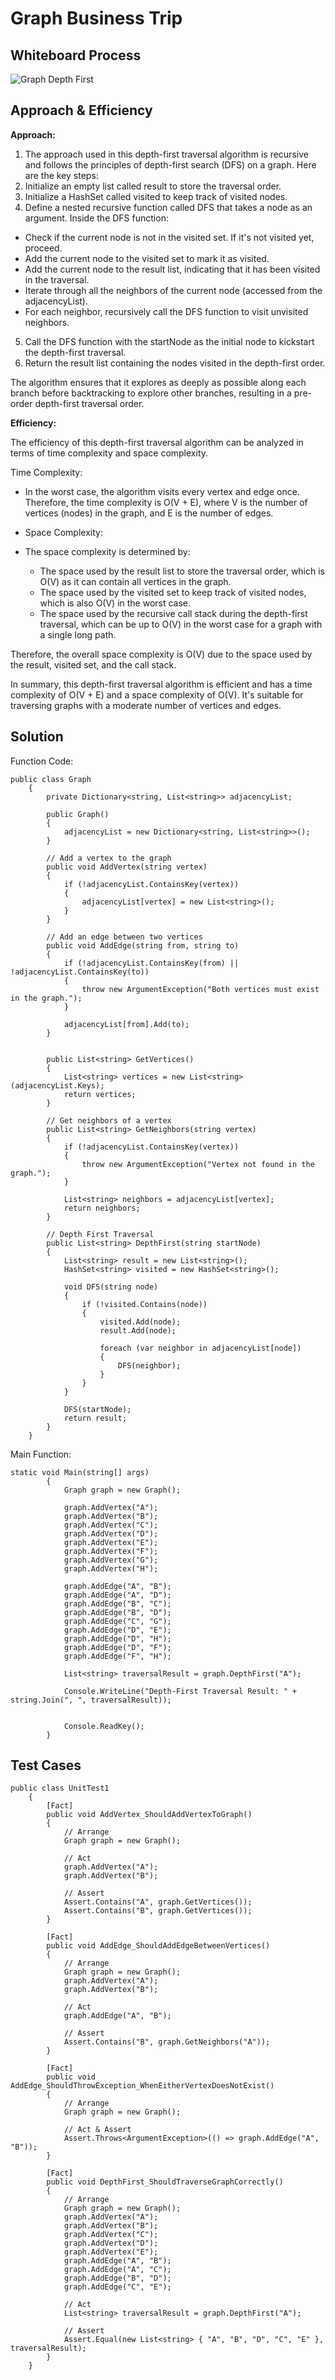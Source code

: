 # Graph Business Trip

## Whiteboard Process

![Graph Depth First](./Assets/Challenge38.PNG)

## Approach & Efficiency

**Approach:**
1. The approach used in this depth-first traversal algorithm is recursive and follows the principles of depth-first search (DFS) on a graph. Here are the key steps:
2. Initialize an empty list called result to store the traversal order.
3. Initialize a HashSet called visited to keep track of visited nodes.
4. Define a nested recursive function called DFS that takes a node as an argument.
Inside the DFS function:
* Check if the current node is not in the visited set. If it's not visited yet, proceed.
* Add the current node to the visited set to mark it as visited.
* Add the current node to the result list, indicating that it has been visited in the traversal.
* Iterate through all the neighbors of the current node (accessed from the adjacencyList).
* For each neighbor, recursively call the DFS function to visit unvisited neighbors.

5. Call the DFS function with the startNode as the initial node to kickstart the depth-first traversal.
6. Return the result list containing the nodes visited in the depth-first order.

The algorithm ensures that it explores as deeply as possible along each branch before backtracking to explore other branches, resulting in a pre-order depth-first traversal order.

**Efficiency:**

The efficiency of this depth-first traversal algorithm can be analyzed in terms of time complexity and space complexity.

Time Complexity:
* In the worst case, the algorithm visits every vertex and edge once. Therefore, the time complexity is O(V + E), where V is the number of vertices (nodes) in the graph, and E is the number of edges.

* Space Complexity:
* The space complexity is determined by:			
   * The space used by the result list to store the traversal order, which is O(V) as it can contain all vertices in the graph.
   * The space used by the visited set to keep track of visited nodes, which is also O(V) in the worst case.
   * The space used by the recursive call stack during the depth-first traversal, which can be up to O(V) in the worst case for a graph with a single long path.

Therefore, the overall space complexity is O(V) due to the space used by the result, visited set, and the call stack.

In summary, this depth-first traversal algorithm is efficient and has a time complexity of O(V + E) and a space complexity of O(V). It's suitable for traversing graphs with a moderate number of vertices and edges.

## Solution

Function Code:

```shell
public class Graph
    {
        private Dictionary<string, List<string>> adjacencyList;

        public Graph()
        {
            adjacencyList = new Dictionary<string, List<string>>();
        }

        // Add a vertex to the graph
        public void AddVertex(string vertex)
        {
            if (!adjacencyList.ContainsKey(vertex))
            {
                adjacencyList[vertex] = new List<string>();
            }
        }

        // Add an edge between two vertices
        public void AddEdge(string from, string to)
        {
            if (!adjacencyList.ContainsKey(from) || !adjacencyList.ContainsKey(to))
            {
                throw new ArgumentException("Both vertices must exist in the graph.");
            }

            adjacencyList[from].Add(to);
        }


        public List<string> GetVertices()
        {
            List<string> vertices = new List<string>(adjacencyList.Keys);
            return vertices;
        }

        // Get neighbors of a vertex
        public List<string> GetNeighbors(string vertex)
        {
            if (!adjacencyList.ContainsKey(vertex))
            {
                throw new ArgumentException("Vertex not found in the graph.");
            }

            List<string> neighbors = adjacencyList[vertex];
            return neighbors;
        }

        // Depth First Traversal
        public List<string> DepthFirst(string startNode)
        {
            List<string> result = new List<string>();
            HashSet<string> visited = new HashSet<string>();

            void DFS(string node)
            {
                if (!visited.Contains(node))
                {
                    visited.Add(node);
                    result.Add(node);

                    foreach (var neighbor in adjacencyList[node])
                    {
                        DFS(neighbor);
                    }
                }
            }

            DFS(startNode);
            return result;
        }
    }
```

Main Function:

```shell
static void Main(string[] args)
        {
            Graph graph = new Graph();

            graph.AddVertex("A");
            graph.AddVertex("B");
            graph.AddVertex("C");
            graph.AddVertex("D");
            graph.AddVertex("E");
            graph.AddVertex("F");
            graph.AddVertex("G");
            graph.AddVertex("H");

            graph.AddEdge("A", "B");
            graph.AddEdge("A", "D");
            graph.AddEdge("B", "C");
            graph.AddEdge("B", "D");
            graph.AddEdge("C", "G");
            graph.AddEdge("D", "E");
            graph.AddEdge("D", "H");
            graph.AddEdge("D", "F");
            graph.AddEdge("F", "H");

            List<string> traversalResult = graph.DepthFirst("A");

            Console.WriteLine("Depth-First Traversal Result: " + string.Join(", ", traversalResult));


            Console.ReadKey();
        }
```

## Test Cases

```shell
public class UnitTest1
    {
        [Fact]
        public void AddVertex_ShouldAddVertexToGraph()
        {
            // Arrange
            Graph graph = new Graph();

            // Act
            graph.AddVertex("A");
            graph.AddVertex("B");

            // Assert
            Assert.Contains("A", graph.GetVertices());
            Assert.Contains("B", graph.GetVertices());
        }

        [Fact]
        public void AddEdge_ShouldAddEdgeBetweenVertices()
        {
            // Arrange
            Graph graph = new Graph();
            graph.AddVertex("A");
            graph.AddVertex("B");

            // Act
            graph.AddEdge("A", "B");

            // Assert
            Assert.Contains("B", graph.GetNeighbors("A"));
        }

        [Fact]
        public void AddEdge_ShouldThrowException_WhenEitherVertexDoesNotExist()
        {
            // Arrange
            Graph graph = new Graph();

            // Act & Assert
            Assert.Throws<ArgumentException>(() => graph.AddEdge("A", "B"));
        }

        [Fact]
        public void DepthFirst_ShouldTraverseGraphCorrectly()
        {
            // Arrange
            Graph graph = new Graph();
            graph.AddVertex("A");
            graph.AddVertex("B");
            graph.AddVertex("C");
            graph.AddVertex("D");
            graph.AddVertex("E");
            graph.AddEdge("A", "B");
            graph.AddEdge("A", "C");
            graph.AddEdge("B", "D");
            graph.AddEdge("C", "E");

            // Act
            List<string> traversalResult = graph.DepthFirst("A");

            // Assert
            Assert.Equal(new List<string> { "A", "B", "D", "C", "E" }, traversalResult);
        }
    }
```
